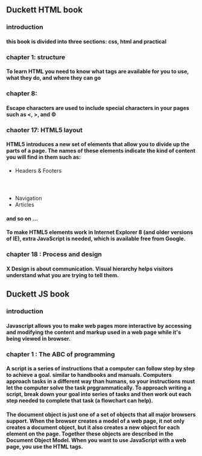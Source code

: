 ## Duckett HTML book

### introduction
#### this book is divided into three sections: css, html and practical

### chapter 1: structure
#### To learn HTML you need to know what tags are available for you to use, what they do, and where they can go
### chapter 8:
#### Escape characters are used to include special characters in your pages such as <, >, and ©
### chaoter 17: HTML5 layout
#### HTML5 introduces a new set of elements that allow you to divide up the parts of a page. The names of these elements indicate the kind of content you will find in them such as:
* Headers & Footers <header> <footer>
* Navigation <nav>
* Articles <article>
#### and so on ... 
#### To make HTML5 elements work in Internet Explorer 8 (and older versions of IE), extra JavaScript is needed, which is available free from Google.

### chapter 18 : Process and design 
#### X Design is about communication. Visual hierarchy helps visitors understand what you are trying to tell them.




## Duckett JS book

### introduction
#### Javascript allows you to make web pages more interactive by accessing and modifying the content and markup used in a web page while it's being viewed in browser.

### chapter 1 : The ABC  of programming 
#### A script is a series of instructions that a computer can follow step by step to achieve a goal. similar to handbooks and manuals. Computers approach tasks in a different way than humans, so your instructions must let the computer solve the task prggrammatically. To approach writing a script, break down your goal into series of tasks and then work out each step needed to complete that task (a flowchart can help).
#### The document object is just one of a set of objects that all major browsers support. When the browser creates a model of a web page, it not only creates a document object, but it also creates a new object for each element on the page. Together these objects are described in the Document Object Model. When you want to use JavaScript with a web page, you use the HTML <script> element to tell the browser it is coming across a script. Its s re attribute tells people where the JavaScript file is stored. You may see JavaScript in the HTML between opening <script> and closing </script> tags.  
